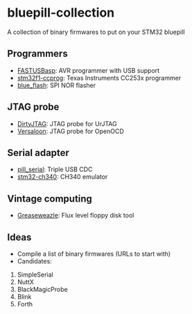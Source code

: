 # bluepill-collection
A collection of binary firmwares to put on your STM32 bluepill

## Programmers

* [FASTUSBasp](https://github.com/amitesh-singh/FASTUSBasp): AVR programmer with USB support
* [stm32f1-ccprog](https://github.com/hwhw/stm32f1-ccprog): Texas Instruments CC253x programmer
* [blue_flash](https://github.com/ivanovp/blue_flash): SPI NOR flasher

## JTAG probe

* [DirtyJTAG](https://github.com/jeanthom/DirtyJTAG): JTAG probe for UrJTAG
* [Versaloon](https://github.com/zoobab/versaloon): JTAG probe for OpenOCD

## Serial adapter

* [pill_serial](https://github.com/satoshinm/pill_serial): Triple USB CDC
* [stm32-ch340](https://github.com/vdm-dev/stm32-ch340): CH340 emulator

## Vintage computing

 * [Greaseweazle](https://www.retrocomputers.online/greaseweazle-flux-level-floppy-disk-tool/): Flux level floppy disk tool

## Ideas

* Compile a list of binary firmwares (URLs to start with)
* Candidates:
1. SimpleSerial
2. NuttX
3. BlackMagicProbe
4. Blink
5. Forth
